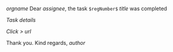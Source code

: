 $orgname$ 
Dear *$assignee$*, 
the task `$regNumber$` $title$ was completed

*Task details*

_Click >_ $url$

Thank you. Kind regards,
*$author$*


